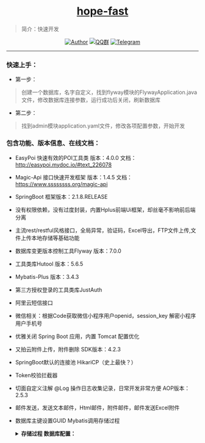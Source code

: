 <h1 align="center"><a href="https://github.com/java-aodeng" target="_blank">hope-fast</a></h1>

> 简介：快速开发

<p align="center">
<a href="https://github.com/java-aodeng"><img alt="Author" src="https://img.shields.io/badge/author-%E4%BD%8E%E8%B0%83%E5%B0%8F%E7%86%8A%E7%8C%AB-blue.svg"/></a>
<a href="https://jq.qq.com/?_wv=1027&k=574chhz"><img alt="QQ群" src="https://img.shields.io/badge/chat-%E4%BD%8E%E8%B0%83%E5%B0%8F%E7%86%8A%E7%8C%ABQQ%E7%BE%A4-yellow.svg"/></a>
<a href="https://t.me/joinchat/LSsyBxVKLGEkF5MtIhg6TQ"><img alt="Telegram" src="https://img.shields.io/badge/telegram-%E4%BD%8E%E8%B0%83%E5%B0%8F%E7%86%8A%E7%8C%AB--%E5%AE%98%E6%96%B9%E9%83%A8%E8%90%BD-orange.svg"/></a>
</p>

------------------------------

### 快速上手：

- 第一步：
> 创建一个数据库，名字自定义，找到flyway模块的FlywayApplication.java文件，修改数据库连接参数，运行成功后关闭，刷新数据库
- 第二步：
> 找到admin模块application.yaml文件，修改各项配置参数，开始开发

### 包含功能、版本信息、在线文档：

- EasyPoi 快速有效的POI工具类 版本：4.0.0 文档：http://easypoi.mydoc.io/#text_226078
- Magic-Api 接口快速开发框架 版本：1.4.5 文档：https://www.ssssssss.org/magic-api 
- SpringBoot 框架版本：2.1.8.RELEASE
- 没有权限依赖，没有过度封装，内置Hplus前端Ui框架，却丝毫不影响前后端分离
- 主流rest/restful风格接口，全局异常，验证码，Excel导出，FTP文件上传,文件上传本地存储等基础功能
- 数据库变更版本控制工具Flyway 版本：7.0.0
- 工具类库Hutool 版本：5.6.5
- Mybatis-Plus 版本：3.4.3
- 第三方授权登录的工具类库JustAuth
- 阿里云短信接口
- 微信相关：根据Code获取微信小程序用户openid，session_key 解密小程序用户手机号
- 优雅关闭 Spring Boot 应用，内置 Tomcat 配置优化
- 又拍云附件上传，附件删除 SDK版本：4.2.3
- SpringBoot默认的连接池 HikariCP（史上最快？）
- Token校验拦截器
- 切面自定义注解 @Log 操作日志收集记录，日常开发非常方便  AOP版本：2.5.3
- 邮件发送，发送文本邮件，Html邮件，附件邮件，邮件发送Excel附件
- 数据库主键设置GUID Mybatis调用存储过程     
    <details>   
        <summary>
            <b>存储过程 数据库配置：</b>
        </summary>

        1、mysql数据库创建表（该表为配置id生成规则）：

            CREATE TABLE `pb_code_ident` (
              `PCI_Table` varchar(64) NOT NULL,
              `PCI_Type` varchar(64) DEFAULT NULL,
              `PCI_Length` int DEFAULT NULL,
              `PCI_Head` varchar(8) DEFAULT NULL,
              `PCI_Fill` varchar(64) DEFAULT NULL,
              `PCI_Date` datetime DEFAULT NULL,
              `PCI_Default` decimal(18,0) DEFAULT NULL,
              `PCI_Identity` decimal(16,0) DEFAULT NULL,
              PRIMARY KEY (`PCI_Table`)
            ) ENGINE=InnoDB DEFAULT CHARSET=utf8mb4 COLLATE=utf8mb4_0900_ai_ci;

        2、创建存储过程

                DROP PROCEDURE IF EXISTS `GetID2`;
                DELIMITER ;;
                CREATE PROCEDURE `GetID2`(IN TableName VARCHAR(100),OUT TableID VARCHAR(36))
                BEGIN
                DECLARE s_Ident VARCHAR(20);
                DECLARE s_Fill VARCHAR(1);
                DECLARE s_Type VARCHAR(3);
                DECLARE s_Date VARCHAR(16);
                DECLARE s_Head VARCHAR(10);
                DECLARE s_ID VARCHAR(20);
                DECLARE d_Date datetime;

                select PCI_Date into d_Date from PB_Code_Ident Where PCI_Table = TableName;
                if(REPLACE(DATE_FORMAT(d_Date,'%Y/%m/%d'),'-','/')=REPLACE(curdate(),'-','/')) THEN
                SET TRANSACTION ISOLATION LEVEL READ UNCOMMITTED;
                update PB_Code_Ident set PCI_Identity = PCI_Identity + 1 Where PCI_Table = TableName;
                else
                SET TRANSACTION ISOLATION LEVEL READ UNCOMMITTED;
                update PB_Code_Ident set PCI_Identity = PCI_Default,PCI_Date=REPLACE(curdate(),'-','/') Where PCI_Table = TableName;
                end if;
                select PCI_Identity,PCI_Head into s_ID,s_Head from PB_Code_Ident Where PCI_Table = TableName;
                set @TableID = concat(s_Head,REPLACE(curdate(),'-',''),s_ID);
                select @TableID INTO TableID;
                END
                ;;
                DELIMITER ;

        3、MyBatis调用

            <!-- 此处的大括号与call之间不能换行（但是可以有空格），后面的大括号可以换行，否则会抛异常 -->
            <select id="getID" statementType="CALLABLE" parameterType="com.hope.model.bean.GetID" useCache="false">
                <![CDATA[
                call GetID2(#{name,mode=IN},#{id,jdbcType=VARCHAR,mode=OUT});
                ]]>
            </select>

    </details>
